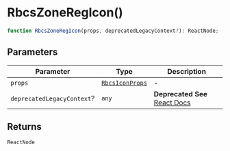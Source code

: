 # RbcsZoneRegIcon()

```ts
function RbcsZoneRegIcon(props, deprecatedLegacyContext?): ReactNode;
```

## Parameters

| Parameter                  | Type                                              | Description                                                                                                                       |
| -------------------------- | ------------------------------------------------- | --------------------------------------------------------------------------------------------------------------------------------- |
| `props`                    | [`RbcsIconProps`](../interfaces/RbcsIconProps.md) | -                                                                                                                                 |
| `deprecatedLegacyContext`? | `any`                                             | **Deprecated** **See** [React Docs](https://legacy.reactjs.org/docs/legacy-context.html#referencing-context-in-lifecycle-methods) |

## Returns

`ReactNode`
